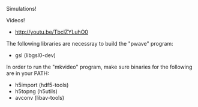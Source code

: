 Simulations!

Videos! 
- http://youtu.be/TbclZYLuhO0

The following libraries are necessray to build the "pwave" program:
- gsl (libgsl0-dev)

In order to run the "mkvideo" program, make sure binaries for the following are in your PATH:
- h5import (hdf5-tools)
- h5topng (h5utils)
- avconv (libav-tools)
